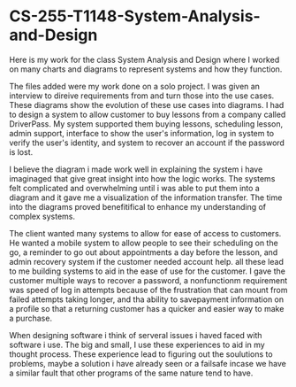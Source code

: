 # CS-255-T1148-System-Analysis-and-Design
Here is my work for the class System Analysis and Design where I worked on many charts and diagrams to represent systems and how they function.

The files added were my work done on a solo project. I was given an interview to direive requirements from and turn those into the use cases. These diagrams show the evolution of these use cases into diagrams. I had to design a system to allow customer to buy lessons from a company called DriverPass. My system supported them buying lessons, scheduling lesson, admin support, interface to show the user's information, log in system to verify the user's identity, and system to recover an account if the password is lost.

I believe the diagram i made work well in explaining the system i have imaginaged that give great insight into how the logic works. The systems felt complicated and overwhelming until i was able to put them into a diagram and it gave me a visualization of the information transfer. The time into the diagrams proved benefitifical to enhance my understanding of complex systems.

The client wanted many systems to allow for ease of access to customers. He wanted a mobile system to allow people to see their scheduling on the go, a reminder to go out about appointments a day before the lesson, and admin recovery system if the customer needed account help. all these lead to me building systems to aid in the ease of use for the customer. I gave the customer multiple ways to recover a password, a nonfunctionm requirement was speed of log in attempts because of the frustration that can mount from failed attempts taking longer, and tha ability to savepayment information on a profile so that a returning customer has a quicker and easier way to make a purchase.

When designing software i think of serveral issues i haved faced with software i use. The big and small, I use these experiences to aid in my thought process. These experience lead to figuring out the soulutions to problems, maybe a solution i have already seen or a failsafe incase we have a similar fault that other programs of the same nature tend to have.
